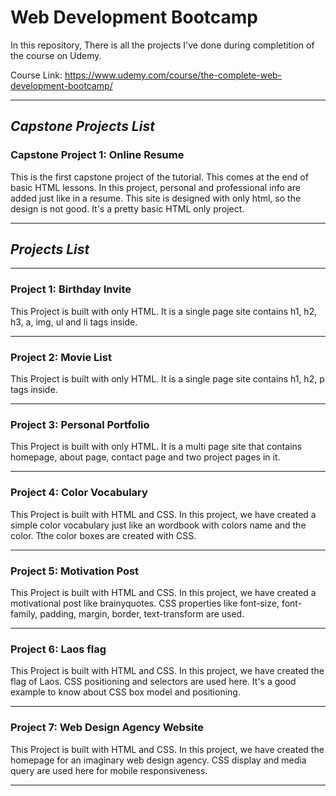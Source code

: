 # Web Development Bootcamp

In this repository, There is all the projects I've done during completition of the course on Udemy.

Course Link: <https://www.udemy.com/course/the-complete-web-development-bootcamp/>

---

## ***Capstone Projects List***

### **Capstone Project 1: Online Resume**

This is the first capstone project of the tutorial. This comes at the end of basic HTML lessons.
In this project, personal and professional info are added just like in a resume. This site is designed with only html, so the design is not good. It's a pretty basic HTML only project.

---

## ***Projects List***

---

### **Project 1: Birthday Invite**

This Project is built with only HTML. It is a single page site contains h1, h2, h3, a, img, ul and li tags inside.

---

### **Project 2: Movie List**

This Project is built with only HTML. It is a single page site contains h1, h2, p tags inside.

---

### **Project 3: Personal Portfolio**

This Project is built with only HTML. It is a multi page site that contains homepage, about page, contact page and two project pages in it.

---

### **Project 4: Color Vocabulary**

This Project is built with HTML and CSS. In this project, we have created a simple color vocabulary just like an wordbook with colors name and the color. Tthe color boxes are created with CSS.

---

### **Project 5: Motivation Post**

This Project is built with HTML and CSS. In this project, we have created a motivational post like brainyquotes. CSS properties like font-size, font-family, padding, margin, border, text-transform are used.

---

### **Project 6: Laos flag**

This Project is built with HTML and CSS. In this project, we have created the flag of Laos. CSS positioning and selectors are used here. It's a good example to know about CSS box model and positioning.

---

### **Project 7: Web Design Agency Website**

This Project is built with HTML and CSS. In this project, we have created the homepage for an imaginary web design agency. CSS display and media query are used here for mobile responsiveness.

---
